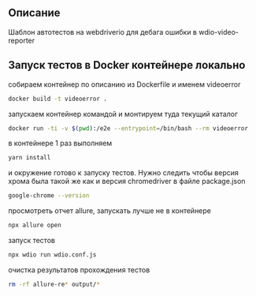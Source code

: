## Описание 
Шаблон автотестов на webdriverio для дебага ошибки в wdio-video-reporter


## Запуск тестов в Docker контейнере локально

собираем контейнер по описанию из Dockerfile и именем videoerror
```bash
docker build -t videoerror .
```

запускаем контейнер командой и монтируем туда текущий каталог
```bash
docker run -ti -v $(pwd):/e2e --entrypoint=/bin/bash --rm videoerror
```

в контейнере 1 раз выполняем
```bash
yarn install
```

и окружение готово к запуску тестов. Нужно следить чтобы версия хрома была такой же как и версия chromedriver в файле package.json
```bash
google-chrome --version
```

просмотреть отчет allure, запускать лучше не в контейнере
```bash
npx allure open
```

запуск тестов
```bash
npx wdio run wdio.conf.js
```

очистка результатов прохождения тестов
```bash
rm -rf allure-re* output/* 
```
